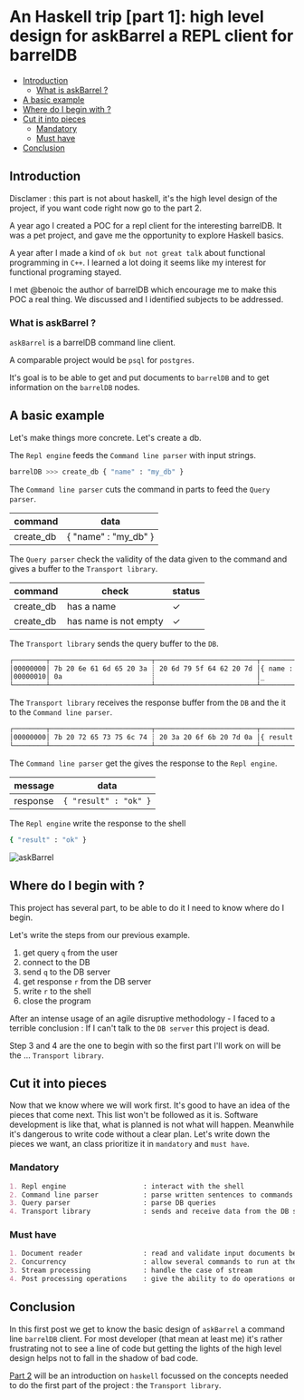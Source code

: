 # An Haskell trip [part 1]: high level design for askBarrel a REPL client for barrelDB

- [Introduction](#introduction)
  - [What is askBarrel ?](#what-is-askbarrel-)
- [A basic example](#a-basic-example)
- [Where do I begin with ?](#where-do-i-begin-with-)
- [Cut it into pieces](#cut-it-into-pieces)
  - [Mandatory](#mandatory)
  - [Must have](#must-have)
- [Conclusion](#conclusion)

## Introduction

Disclamer : this part is not about haskell, it's the high level design of the project, if you want code right now go to the part 2.

A year ago I created a POC for a repl client for the interesting barrelDB. It was a pet project, and gave me the opportunity to explore Haskell basics.

A year after I made a kind of `ok but not great talk` about functional programming in `C++`. I learned a lot doing it seems like my interest for functional programing stayed.

I met @benoic the author of barrelDB which encourage me to make this POC a real thing. We discussed and I identified subjects to be addressed.

### What is askBarrel ?

`askBarrel` is a barrelDB command line client.

A comparable project would be `psql` for `postgres`.

It's goal is to be able to get and put documents to `barrelDB` and to get information on the `barrelDB` nodes.

## A basic example

Let's make things more concrete. Let's create a db.

The `Repl engine` feeds the `Command line parser` with input strings.

```bash
barrelDB >>> create_db { "name" : "my_db" }
```

The `Command line parser` cuts the command in parts to feed the `Query parser`.

| command   | data                 |
| --------- | -------------------- |
| create_db | { "name" : "my_db" } |

The `Query parser` check the validity of the data given to the command and gives a buffer to the `Transport library`.

| command   | check                 | status   |
| --------- | --------------------- | -------- |
| create_db | has a name            | &#10003; |
| create_db | has name is not empty | &#10003; |


The `Transport library` sends the query buffer to the `DB`.

```bash
┌────────┬─────────────────────────┬─────────────────────────┬────────┬────────┐
│00000000│ 7b 20 6e 61 6d 65 20 3a ┊ 20 6d 79 5f 64 62 20 7d │{ name :┊ my_db }│
│00000010│ 0a                      ┊                         │_       ┊        │
└────────┴─────────────────────────┴─────────────────────────┴────────┴────────┘
```

The `Transport library` receives the response buffer from the `DB` and the it to the `Command line parser`.

```bash
┌────────┬─────────────────────────┬─────────────────────────┬────────┬────────┐
│00000000│ 7b 20 72 65 73 75 6c 74 ┊ 20 3a 20 6f 6b 20 7d 0a │{ result┊ : ok }_│
└────────┴─────────────────────────┴─────────────────────────┴────────┴────────┘
```

The `Command line parser` get the gives the response to the `Repl engine`.

| message  | data                  |
| -------- | --------------------- |
| response | `{ "result" : "ok" }` |

The `Repl engine` write the response to the shell

```bash
{ "result" : "ok" }
```

![askBarrel](askBarrel.png)

## Where do I begin with ?

This project has several part, to be able to do it I need to know where do I begin.

<!-- my brain (small) my problem (big) -->

Let's write the steps from our previous example.

1. get query `q` from the user
2. connect to the DB
3. send `q` to the DB server
4. get response `r` from the DB server
5. write `r` to the shell
6. close the program


After an intense usage of an agile disruptive methodology - I faced to a terrible conclusion :
  If I can't talk to the `DB server` this project is dead.

<!-- muted crossed scotch head in a form of a DB -->

Step 3 and 4 are the one to begin with so the first part I'll work on will be the ... `Transport library`.

## Cut it into pieces

Now that we know where we will work first. It's good to have an idea of the pieces that come next.
This list won't be followed as it is. Software development is like that, what is planned is not what will happen.
Meanwhile it's dangerous to write code without a clear plan. Let's write down the pieces we want, an class prioritize it in `mandatory` and `must have`.

### Mandatory

```md
1. Repl engine                   : interact with the shell
2. Command line parser           : parse written sentences to commands
3. Query parser                  : parse DB queries
4. Transport library             : sends and receive data from the DB server
```

### Must have

```md
1. Document reader               : read and validate input documents before sending them
2. Concurrency                   : allow several commands to run at the same time
3. Stream processing             : handle the case of stream
4. Post processing operations    : give the ability to do operations on the received documents
```

## Conclusion

In this first post we get to know the basic design of `askBarrel` a command line `barrelDB` client. For most developer (that mean at least me) it's rather frustrating not to see a line of code but getting the lights of the high level design helps not to fall in the shadow of bad code.

[Part 2](haskell_syntax.md) will be an introduction on `haskell` focussed on the concepts needed to do the first part of the project :
the `Transport library`.